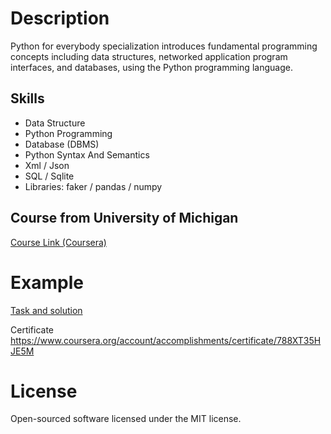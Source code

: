 # Description

Python for everybody specialization introduces fundamental programming concepts including data structures, networked application program interfaces, and databases, using the Python programming language.

## Skills
* Data Structure
* Python Programming
* Database (DBMS)
* Python Syntax And Semantics
* Xml / Json 
* SQL / Sqlite 
* Libraries: faker / pandas / numpy



## Course from University of Michigan 

[Course Link (Coursera)](https://www.coursera.org/specializations/python)

# Example

[Task and solution](https://github.com/bobrokerson/python_michigan/blob/main/assignment/assignment6.py)

Certificate https://www.coursera.org/account/accomplishments/certificate/788XT35HJE5M

# License
Open-sourced software licensed under the MIT license.

